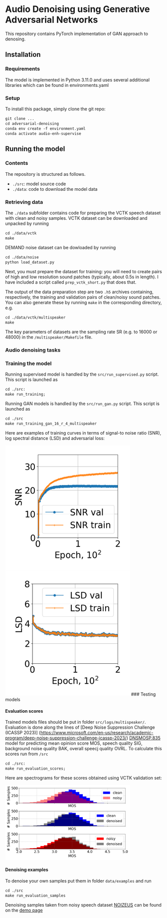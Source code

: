 Audio Denoising using Generative Adversarial Networks
=====================================================

This repository contains PyTorch implementation of GAN approach to denosing.


## Installation

### Requirements

The model is implemented in Python 3.11.0 and uses several additional libraries which can be found in
environments.yaml


### Setup

To install this package, simply clone the git repo:

```
git clone ...
cd adversarial-denoising
conda env create -f environment.yaml
conda activate audio-enh-supervise
```

## Running the model

### Contents

The repository is structured as follows.

* `./src`: model source code
* `./data`: code to download the model data

### Retrieving data

The `./data` subfolder contains code for preparing the VCTK speech dataset with 
clean and noisy samples. VCTK dataset can be downloaded and unpacked by running
```
cd ./data/vctk
make
```
DEMAND noise dataset can be dowloaded by running 
```
cd ./data/noise
python load_dataset.py
```

Next, you must prepare the dataset for training:
you will need to create pairs of high and low resolution sound patches (typically, about 0.5s in length).
I have included a script called `prep_vctk_short.py` that does that. 

The output of the data preparation step are two `.h5` archives containing, respectively, the training and validation pairs of clean/noisy sound patches.
You can also generate these by running `make` in the corresponding directory, e.g.
```
cd ./data/vctk/multispeaker
make
```

The key parameters of datasets are the sampling rate SR (e.g. to 16000 or 48000) in the `/multispeaker/Makefile` file.


### Audio denoising tasks


### Training the model

Running supervised model is handled by the `src/run_supervised.py` script.
This script is launched as 

```
cd ./src:
make run_training;
```

Running GAN models is handled by the `src/run_gan.py` script.
This script is launched as 

```
cd ./src
make run_training_gan_16_r_4_multispeaker
```

Here are examples of training curves in terms of signal-to noise ratio (SNR), log spectral distance (LSD) 
and adversarial loss:

<img src="results/learning_curves/multispeaker/sr16000/gan_alt_5/gan_alt_5_multispeaker_SNR_loss.png" alt="SNR learning curve" width="400">
<img src="results/learning_curves/multispeaker/sr16000/gan_alt_5/gan_alt_5_multispeaker_LSD_loss.png" alt="LSD learning curve" width="400">
### Testing models

#### Evaluation scores

Trained models files should be put in folder `src/logs/multispeaker/`. 
Evaluation is done along the lines of [Deep Noise Suppression Challenge (ICASSP 2023)]
(https://www.microsoft.com/en-us/research/academic-program/deep-noise-suppression-challenge-icassp-2023/)
[DNSMOSP.835](https://arxiv.org/pdf/2110.01763) model for predicting mean opinion score MOS, 
speech quality SIG, background noise quality BAK, overall speecj quality OVRL.
To calculate this scores run from `/src`

```
cd ./src:
make run_evaluation_scores;
```

Here are spectrograms for these scores obtained using VCTK validation set:

<img src="results/MOS/MOS.png" alt="MOS histogram" width="400">

#### Denoising examples

To denoise your own samples put them in folder `data/examples` and run

```
cd ./src
make run_evaluation_samples
```

Denoising samples taken from noisy speech dataset [NOIZEUS](https://ecs.utdallas.edu/loizou/speech/noizeus/)
can be found on the [demo page](https://msilaev.github.io/GAN-audio-denoise-demo/) 
